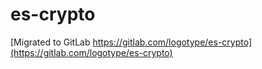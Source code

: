 es-crypto
=========

[Migrated to GitLab https://gitlab.com/logotype/es-crypto](https://gitlab.com/logotype/es-crypto)
